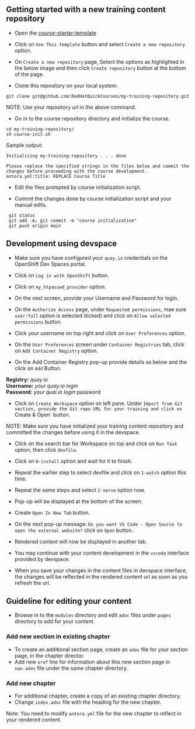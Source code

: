 ## Getting started with a new training content repository

- Open the [course-starter-template](https://github.com/RedHatQuickCourses/course-starter-template)

- Click on `Use This template` button and select `Create a new repository` option.

- On `Create a new repository` page, Select the options as highlighted in the below image and then click `Create repository` button at the bottom of the page.

- Clone this repository on your local system:
```
git clone git@github.com:RedHatQuickCourses/my-training-repository.git
```
NOTE: Use your repository url in the above command.

- Go in to the course repository directory and initialize the course.
```
cd my-training-repository/
sh course-init.sh 
```

Sample output:
```
Initializing my-training-repository . . . done

Please replace the specified strings in the files below and commit the changes before proceeding with the course development.
antora.yml:title: REPLACE Course Title
```

- Edit the files prompted by course initialization script.

- Commit the changes done by course initialization script and your manual edits.
```
 git status 
 git add -A; git commit -m "course initialization"
 git push origin main 
```


## Development using devspace 

- Make sure you have configured your `quay.io` credentials on the OpenShift Dev Spaces portal.

- Click on `Log in with OpenShift` button.

- Click on `my_htpasswd_provider` option.

- On the next screen, provide your Username and Password for login.

- On the `Authorize Access` page, under `Requested permissions`, mae sure `user:full` option is selected (ticked) and click on `Allow selected permissions` button.

- Click your username on top right and click on `User Preferences` option.

- On the `User Preferences` screen under `Container Registries` tab, click on `Add Container Registry` option.

- On the Add Container Registry pop-up provide details as below and the click on `Add` Button.

**Registry:** *quay.io* <br>
**Username:** *your quay.io login* <br>
**Password:** *your quai.io login* password <br>


- Click on `Create Workspace` option on left pane.
Under `Import from Git section, provide the Git repo URL for your training and click on `Create & Open` button.

NOTE: Make sure you have initialized your training content repository and committed the changes before using it in the devspace.

- Click on the search bar for Workspace on top and click on `Run Task` option, then click `devfile`.

- Click on `0-install` option and wait for it to finish.

- Repeat the earlier step to select devfile and click on `1-watch` option this time.

- Repeat the same steps and select `2-serve` option now.

- Pop-up will be displayed at the bottom of the screen.

- Create `Open In New Tab` button.

- On the next pop-up message: `Do you want VS Code - Open Source to open the external website?` click on `Open` button.

- Rendered content will now be displayed in another tab.

- You may continue with your content development in the `vscode` interface provided by devspace.

- When you save your changes in the content files in devspace interface, the changes will be reflected in the rendered content url as soon as you refresh the url.

## Guideline for editing your content

- Browse in to the `modules` directory and edit `adoc` files under `pages` directory to add for your content.

### Add new section in existing chapter

- To create an additional section page, create an `adoc` file for your section page, in the chapter director.
- Add new `xref` line for information about this new section page in `nav.adoc` file under the same chapter directory.


### Add new chapter 

- For additional chapter, create a copy of an existing chapter directory. 
- Change `index.adoc` file with the heading for the new chapter.

Note: You need to modify `antora.yml` file for the new chapter to reflect in your rendered content.
